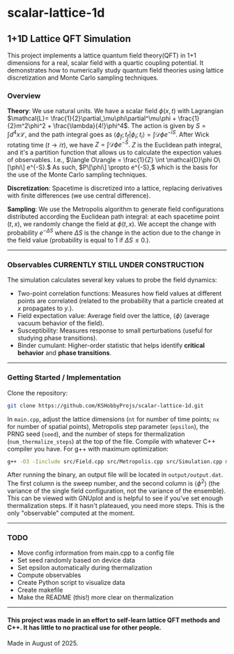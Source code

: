 # scalar-lattice-1d
## 1+1D Lattice QFT Simulation
This project implements a lattice quantum field theory(QFT) in 1+1 dimensions for a real, scalar field with a quartic coupling potential. It demonstrates how to numerically study quantum field theories using lattice discretization and Monte Carlo sampling techniques.
### Overview
**Theory**: We use natural units. We have a scalar field $\phi(x,t)$ with Lagrangian $\mathcal{L}= \frac{1}{2}\partial_\mu\phi\partial^\mu\phi + \frac{1}{2}m^2\phi^2 + \frac{\lambda}{4!}\phi^4$. The action is given by $S = \int d^4x \mathcal{L}$, and the path integral goes as $\langle \phi_f; t_f|\phi_i; t_i\rangle = \int \mathcal{D}\phi e^{-i S}$. After Wick rotating time ($t\rightarrow i\tau$), we have $Z = \int \mathcal{D}\phi e^{-S}.$ $Z$ is the Euclidean path integral, and it's a partition function that allows us to calculate the expection values of observables. I.e., $\langle O\rangle = \frac{1}{Z} \int \mathcal{D}\phi O\[\phi\] e^{-S}.$ As such, $P\[\phi\] \propto e^{-S},$ which is the basis for the use of the Monte Carlo sampling techniques.

**Discretization**: Spacetime is discretized into a lattice, replacing derivatives with finite differences (we use central difference).

**Sampling**: We use the Metropolis algorithm to generate field configurations distributed according the Euclidean path integral: at each spacetime point $(t,x)$, we randomly change the field at $\phi(t,x)$. We accept the change with probability $e^{-\Delta S}$ where $\Delta S$ is the change in the action due to the change in the field value (probability is equal to 1 if $\Delta S\le 0$.).

---

### Observables **CURRENTLY STILL UNDER CONSTRUCTION**
The simulation calculates several key values to probe the field dynamics:
 - Two-point correlation functions: Measures how field values at different points are correlated (related to the probability that a particle created at $x$ propagates to $y$.).
 - Field expectation value: Average field over the lattice, $\langle \phi \rangle$ (average vacuum behavior of the field). 
 - Susceptibility: Measures response to small perturbations (useful for studying phase transitions).                         
 - Binder cumulant: Higher-order statistic that helps identify **critical behavior** and **phase transitions**.

---

### Getting Started / Implementation
Clone the repository: 
```bash 
git clone https://github.com/KSHobbyProjs/scalar-lattice-1d.git 
```
In `main.cpp`, adjust the lattice dimensions (`nt` for number of time points; `nx` for number of spatial points), Metropolis step parameter (`epsilon`), the PRNG seed (`seed`), and the number of steps for thermalization (`num_thermalize_steps`) at the top of the file. Compile with whatever C++ compiler you have. For g++ with maximum optimization:
```bash
g++ -O3 -Iinclude src/Field.cpp src/Metropolis.cpp src/Simulation.cpp main.cpp -o test
```
After running the binary, an output file will be located in `output/output.dat`. The first column is the sweep number, and the second column is $\langle \phi^2\rangle$ (the variance of the single field configuration, not the variance of the ensemble). This can be viewed with GNUplot and is helpful to see if you've set enough thermalization steps. If it hasn't plateaued, you need more steps. This is the only "observable" computed at the moment.

---
### TODO
- Move config information from main.cpp to a config file
- Set seed randomly based on device data
- Set epsilon automatically during thermalization
- Compute observables
- Create Python script to visualize data
- Create makefile
- Make the README (this!) more clear on thermalization

--- 

#### This project was made in an effort to self-learn lattice QFT methods and C++. It has little to no practical use for other people.
Made in August of 2025.
